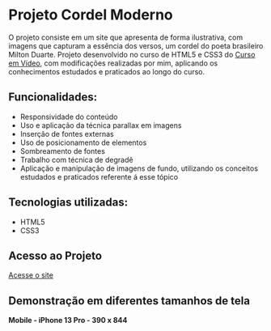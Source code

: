 # Projeto Cordel Moderno
O projeto consiste em um site que apresenta de forma ilustrativa, com imagens que capturam a essência dos versos, um cordel do poeta brasileiro Milton Duarte. Projeto desenvolvido no curso de HTML5 e CSS3 do [Curso em Vídeo](https://www.cursoemvideo.com), com modificações realizadas por mim, aplicando os conhecimentos estudados e praticados ao longo do curso.

## Funcionalidades:

* Responsividade do conteúdo
* Uso e aplicação da técnica parallax em imagens
* Inserção de fontes externas
* Uso de posicionamento de elementos
* Sombreamento de fontes
* Trabalho com técnica de degradê
* Aplicação e manipulação de imagens de fundo, utilizando os conceitos estudados e praticados referente á esse tópico

## Tecnologias utilizadas:

* HTML5
* CSS3

## Acesso ao Projeto

[Acesse o site](https://allan-alves.github.io/Projeto-Cordel/)

## Demonstração em diferentes tamanhos de tela

__Mobile - iPhone 13 Pro - 390 x 844__